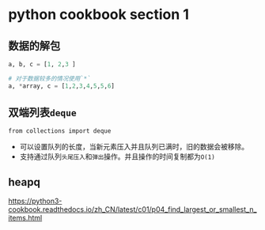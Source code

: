 # python cookbook section 1

## 数据的解包

```py
a, b, c = [1, 2,3 ]

# 对于数据较多的情况使用`*`
a, *array, c = [1,2,3,4,5,5,6]
```

## 双端列表`deque`

`from collections import deque`

- 可以设置队列的长度，当新元素压入并且队列已满时，旧的数据会被移除。
- 支持通过队列`头尾压入`和`弹出`操作。并且操作的时间复制都为`O(1)`

## heapq

https://python3-cookbook.readthedocs.io/zh_CN/latest/c01/p04_find_largest_or_smallest_n_items.html
